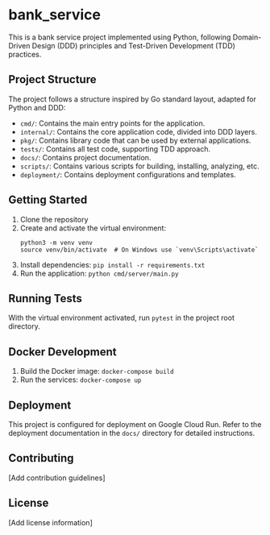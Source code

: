 # bank_service

This is a bank service project implemented using Python, following Domain-Driven Design (DDD) principles and Test-Driven Development (TDD) practices.

## Project Structure

The project follows a structure inspired by Go standard layout, adapted for Python and DDD:

- `cmd/`: Contains the main entry points for the application.
- `internal/`: Contains the core application code, divided into DDD layers.
- `pkg/`: Contains library code that can be used by external applications.
- `tests/`: Contains all test code, supporting TDD approach.
- `docs/`: Contains project documentation.
- `scripts/`: Contains various scripts for building, installing, analyzing, etc.
- `deployment/`: Contains deployment configurations and templates.

## Getting Started

1. Clone the repository
2. Create and activate the virtual environment:
   ```
   python3 -m venv venv
   source venv/bin/activate  # On Windows use `venv\Scripts\activate`
   ```
3. Install dependencies: `pip install -r requirements.txt`
4. Run the application: `python cmd/server/main.py`

## Running Tests

With the virtual environment activated, run `pytest` in the project root directory.

## Docker Development

1. Build the Docker image: `docker-compose build`
2. Run the services: `docker-compose up`

## Deployment

This project is configured for deployment on Google Cloud Run. Refer to the deployment documentation in the `docs/` directory for detailed instructions.

## Contributing

[Add contribution guidelines]

## License

[Add license information]
